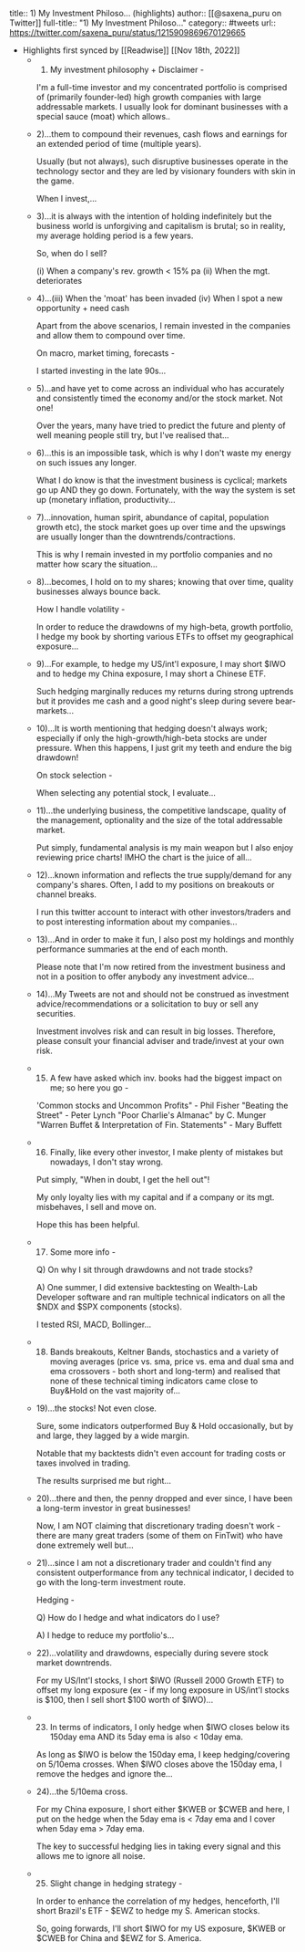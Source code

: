 title:: 1) My Investment Philoso... (highlights)
author:: [[@saxena_puru on Twitter]]
full-title:: "1) My Investment Philoso..."
category:: #tweets
url:: https://twitter.com/saxena_puru/status/1215909869670129665

- Highlights first synced by [[Readwise]] [[Nov 18th, 2022]]
	- 1) My investment philosophy + Disclaimer -
	  
	  I'm a full-time investor and my concentrated portfolio is comprised of (primarily founder-led) high growth companies with large addressable markets. I usually look for dominant businesses with a special sauce (moat) which allows..
	- 2)...them to compound their revenues, cash flows and earnings for an extended period of time (multiple years).
	  
	  Usually (but not always), such disruptive businesses operate in the technology sector and they are led by visionary founders with skin in the game. 
	  
	  When I invest,...
	- 3)...it is always with the intention of holding indefinitely but the business world is unforgiving and capitalism is brutal; so in reality, my average holding period is a few years. 
	  
	  So, when do I sell?
	  
	  (i) When a company's rev. growth < 15% pa
	  (ii) When the mgt. deteriorates
	- 4)...(iii) When the 'moat' has been invaded 
	  (iv) When I spot a new opportunity + need cash
	  
	  Apart from the above scenarios, I remain invested in the companies and allow them to compound over time. 
	  
	  On macro, market timing, forecasts - 
	  
	  I started investing in the late 90s...
	- 5)...and have yet to come across an individual who has accurately and consistently timed the economy and/or the stock market. Not one!
	  
	  Over the years, many have tried to predict the future and plenty of well meaning people still try, but I've realised that...
	- 6)...this is an impossible task, which is why I don't waste my energy on such issues any longer. 
	  
	  What I do know is that the investment business is cyclical; markets go up AND they go down. Fortunately, with the way the system is set up (monetary inflation, productivity...
	- 7)...innovation, human spirit, abundance of capital, population growth etc), the stock market goes up over time and the upswings are usually longer than the downtrends/contractions. 
	  
	  This is why I remain invested in my portfolio companies and no matter how scary the situation...
	- 8)...becomes, I hold on to my shares; knowing that over time, quality businesses always bounce back. 
	  
	  How I handle volatility -
	  
	  In order to reduce the drawdowns of my high-beta, growth portfolio, I hedge my book by shorting various ETFs to offset my geographical exposure...
	- 9)...For example, to hedge my US/int'l exposure, I may short $IWO and to hedge my China exposure, I may short a Chinese ETF. 
	  
	  Such hedging marginally reduces my returns during strong uptrends but it provides me cash and a good night's sleep during severe bear-markets...
	- 10)...It is worth mentioning that hedging doesn't always work; especially if only the high-growth/high-beta stocks are under pressure. When this happens, I just grit my teeth and endure the big drawdown!
	  
	  On stock selection -
	  
	  When selecting any potential stock, I evaluate...
	- 11)...the underlying business, the competitive landscape, quality of the management, optionality and the size of the total addressable market. 
	  
	  Put simply, fundamental analysis is my main weapon but I also enjoy reviewing price charts! IMHO the chart is the juice of all...
	- 12)...known information and reflects the true supply/demand for any company's shares. Often, I add to my positions on breakouts or channel breaks. 
	  
	  I run this twitter account to interact with other investors/traders and to post interesting information about my companies...
	- 13)...And in order to make it fun, I also post my holdings and monthly performance summaries at the end of each month. 
	  
	  Please note that I'm now retired from the investment business and not in a position to offer anybody any investment advice...
	- 14)...My Tweets are not and should not be construed as investment advice/recommendations or a solicitation to buy or sell any securities. 
	  
	  Investment involves risk and can result in big losses. Therefore, please consult your financial adviser and trade/invest at your own risk.
	- 15) A few have asked which inv. books had the biggest impact on me; so here you go -
	  
	  'Common stocks and Uncommon Profits" - Phil Fisher
	  "Beating the Street" - Peter Lynch
	  "Poor Charlie's Almanac" by C. Munger
	  "Warren Buffet & Interpretation of Fin. Statements" -
	   Mary Buffett
	- 16) Finally, like every other investor, I make plenty of mistakes but nowadays, I don't stay wrong. 
	  
	  Put simply, "When in doubt, I get the hell out"!
	  
	  My only loyalty lies with my capital and if a company or its mgt. misbehaves, I sell and move on.
	  
	  Hope this has been helpful.
	- 17) Some more info -
	  
	  Q) On why I sit through drawdowns and not trade stocks? 
	  
	  A) One summer, I did extensive backtesting on Wealth-Lab Developer software and ran multiple technical indicators on all the $NDX and $SPX components (stocks). 
	  
	  I tested RSI, MACD, Bollinger...
	- 18) Bands breakouts, Keltner Bands, stochastics and a variety of moving averages (price vs. sma, price vs. ema and dual sma and ema crossovers - both short and long-term) and realised that none of these technical timing indicators came close to Buy&Hold on the vast majority of...
	- 19)...the stocks! Not even close. 
	  
	  Sure, some indicators outperformed Buy & Hold occasionally, but by and large, they lagged by a wide margin. 
	  
	  Notable that my backtests didn't even account for trading costs or taxes involved in trading. 
	  
	  The results surprised me but right...
	- 20)...there and then, the penny dropped and ever since, I have been a long-term investor in great businesses! 
	  
	  Now, I am NOT claiming that discretionary trading doesn't work - there are many great traders (some of them on FinTwit) who have done extremely well but...
	- 21)...since I am not a discretionary trader and couldn't find any consistent outperformance from any technical indicator, I decided to go with the long-term investment route. 
	  
	  Hedging -
	  
	  Q) How do I hedge and what indicators do I use?
	  
	  A) I hedge to reduce my portfolio's...
	- 22)...volatility and drawdowns, especially during severe stock market downtrends. 
	  
	  For my US/Int'l stocks, I short $IWO (Russell 2000 Growth ETF) to offset my long exposure (ex - if my long exposure in US/int'l stocks is $100, then I sell short $100 worth of $IWO)...
	- 23) In terms of indicators, I only hedge when $IWO closes below its 150day ema AND its 5day ema is also < 10day ema.
	  
	  As long as $IWO is below the 150day ema, I keep hedging/covering on 5/10ema crosses. When $IWO closes above the 150day ema, I remove the hedges and ignore the...
	- 24)...the 5/10ema cross. 
	  
	  For my China exposure, I short either $KWEB or $CWEB and here, I put on the hedge when the 5day ema is < 7day ema and I cover when 5day ema > 7day ema. 
	  
	  The key to successful hedging lies in taking every signal and this allows me to ignore all noise.
	- 25) Slight change in hedging strategy -
	  
	  In order to enhance the correlation of my hedges, henceforth, I'll short Brazil's ETF - $EWZ to hedge my S. American stocks. 
	  
	  So, going forwards, I'll short $IWO for my US exposure, $KWEB or $CWEB for China and $EWZ for S. America.